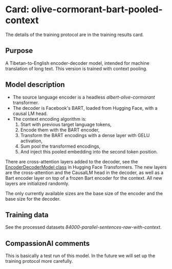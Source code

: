 # Card: olive-cormorant-bart-pooled-context

The details of the training protocol are in the training results card.

## Purpose

A Tibetan-to-English encoder-decoder model, intended for machine translation of long text. This version is trained with context pooling.

## Model description

- The source language encoder is a headless _albert-olive-cormorant_ transformer.
- The decoder is Facebook's BART, loaded from Hugging Face, with a causal LM head.
- The context encoding algorithm is:
  1. Start with previous target language tokens,
  2. Encode them with the BART encoder,
  3. Transform the BART encodings with a dense layer with GELU activation,
  4. Sum pool the transformed encodings,
  5. And inject this pooled embedding into the second token position.

There are cross-attention layers added to the decoder, see the [EncoderDecoderModel class](https://huggingface.co/docs/transformers/v4.20.1/en/model_doc/encoder-decoder#transformers.EncoderDecoderModel) in Hugging Face Transformers. The new layers are the cross-attention and the CausalLM head in the decoder, as well as a Bart encoder layer on top of a frozen Bart encoder for the context. All new layers are initialized randomly.

The only currently available sizes are the base size of the encoder and the base size for the decoder.

## Training data

See the processed datasets _84000-parallel-sentences-raw-with-context_.

## CompassionAI comments

This is basically a test run of this model. In the future we will set up the training protocol more carefully.
